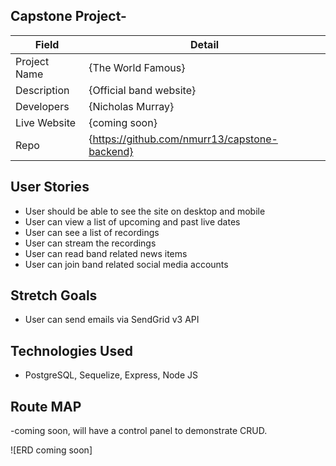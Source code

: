 ## Capstone Project-

| Field | Detail |
|-------|--------|
| Project Name | {The World Famous}|
| Description | {Official band website} |
| Developers | {Nicholas Murray} |
| Live Website | {coming soon} |
| Repo | {https://github.com/nmurr13/capstone-backend} |


## User Stories

- User should be able to see the site on desktop and mobile
- User can view a list of upcoming and past live dates
- User can see a list of recordings
- User can stream the recordings
- User can read band related news items
- User can join band related social media accounts 

## Stretch Goals

- User can send emails via SendGrid v3 API

## Technologies Used 

- PostgreSQL, Sequelize, Express, Node JS

## Route MAP
-coming soon, will have a control panel to demonstrate CRUD. 

![ERD coming soon]
